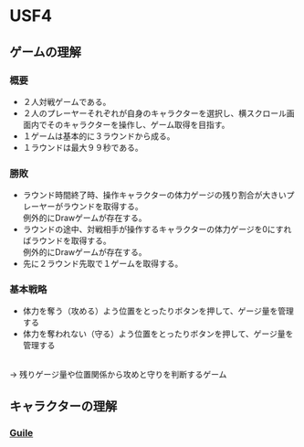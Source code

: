# USF4

## ゲームの理解

### 概要
- ２人対戦ゲームである。
- ２人のプレーヤーそれぞれが自身のキャラクターを選択し、横スクロール画面内でそのキャラクターを操作し、ゲーム取得を目指す。
- １ゲームは基本的に３ラウンドから成る。
- １ラウンドは最大９９秒である。

### 勝敗
- ラウンド時間終了時、操作キャラクターの体力ゲージの残り割合が大きいプレーヤーがラウンドを取得する。<br>例外的にDrawゲームが存在する。
- ラウンドの途中、対戦相手が操作するキャラクターの体力ゲージを0にすればラウンドを取得する。<br>例外的にDrawゲームが存在する。
- 先に２ラウンド先取で１ゲームを取得する。

### 基本戦略
- 体力を奪う（攻める）よう位置をとったりボタンを押して、ゲージ量を管理する
- 体力を奪われない（守る）よう位置をとったりボタンを押して、ゲージ量を管理する
<br>
→ 残りゲージ量や位置関係から攻めと守りを判断するゲーム

## キャラクターの理解

### [Guile](http://localhost:4567/guile)